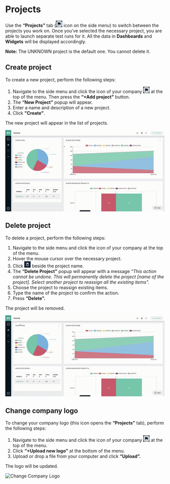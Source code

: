 # Projects

Use the **“Projects”** tab (![Projects](https://github.com/zebrunner/documentation/blob/master/docs/assets/images/icon_company_logo.png?raw=true) icon on the side menu) to switch between the projects you work on. Once you’ve selected the necessary project, you are able to launch separate test runs for it. All the data in **Dashboards** and **Widgets** will be displayed accordingly.

**Note:** The UNKNOWN project is the default one. You cannot delete it.

## Create project
To create a new project, perform the following steps:

1. Navigate to the side menu and click the icon of your company ![Create Project](https://github.com/zebrunner/documentation/blob/master/docs/assets/images/icon_company_logo.png?raw=true) at the top of the menu. Then press the **“+Add project"** button.
2. The **“New Project”** popup will appear.
3. Enter a name and description of a new project.
4. Click **"Create"**.

The new project will appear in the list of projects.

![Create Project](https://github.com/zebrunner/documentation/blob/master/docs/assets/images/create_a_project.gif?raw=true)

## Delete project
To delete a project, perform the following steps:

1. Navigate to the side menu and click the icon of your company at the top of the menu.
2. Hover the mouse cursor over the necessary project.
3. Click ![Delete Project](https://github.com/zebrunner/documentation/blob/master/docs/assets/images/icon_trashbin.png?raw=true) beside the project name.
4. The **“Delete Project”** popup will appear with a message *“This action cannot be undone. This will permanently delete the project [name of the project]. Select another project to reassign all the existing items”.*
5. Choose the project to reassign existing items.
6. Type the name of the project to confirm the action.
7. Press **“Delete”.**
 
The project will be removed.

![Delete Project](https://github.com/zebrunner/documentation/blob/master/docs/assets/images/delete_a_project.gif?raw=true)

## Change company logo
To change your company logo (this icon opens the **“Projects”** tab), perform the following steps:

1. Navigate to the side menu and click the icon of your company ![Change Logo](https://github.com/zebrunner/documentation/blob/master/docs/assets/images/icon_company_logo.png?raw=true) at the top of the menu.
2. Click **“+Upload new logo”** at the bottom of the menu.
3. Upload or drop a file from your computer and click **“Upload”.**

The logo will be updated.

![Change Company Logo](https://github.com/zebrunner/documentation/blob/master/docs/assets/images/change_company_logo.png?raw=true)
